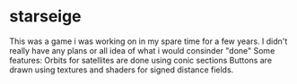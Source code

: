 # starseige
This was a game i was working on in my spare time for a few years.
I didn't really have any plans or all idea of what i would consinder "done"
Some features:
             Orbits for satellites are done using conic sections
             Buttons are drawn using textures and shaders for signed distance fields.
